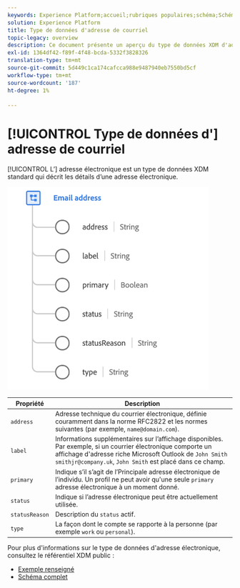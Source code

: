 ```yaml
---
keywords: Experience Platform;accueil;rubriques populaires;schéma;Schéma;XDM;champs;schémas;Schémas;emailAddress;xdm:emailAddress;email;email address;datatype;data-type;data-type;data type;
solution: Experience Platform
title: Type de données d'adresse de courriel
topic-legacy: overview
description: Ce document présente un aperçu du type de données XDM d'adresse électronique.
exl-id: 1364df42-f89f-4f48-bcda-5332f3828326
translation-type: tm+mt
source-git-commit: 5d449c1ca174cafcca988e9487940eb7550bd5cf
workflow-type: tm+mt
source-wordcount: '187'
ht-degree: 1%

---
```


# [!UICONTROL Type de données d&#39;] adresse de courriel

[!UICONTROL L’] adresse électronique est un type de données XDM standard qui décrit les détails d’une adresse électronique.

<img src="../images/data-types/email-address.png" width="450" /><br />

| Propriété | Description |
| --- | --- |
| `address` | Adresse technique du courrier électronique, définie couramment dans la norme RFC2822 et les normes suivantes (par exemple, `name@domain.com`). |
| `label` | Informations supplémentaires sur l’affichage disponibles. Par exemple, si un courrier électronique comporte un affichage d&#39;adresse riche Microsoft Outlook de `John Smith smithjr@company.uk`, `John Smith` est placé dans ce champ. |
| `primary` | Indique s’il s’agit de l’Principale adresse électronique de l’individu. Un profil ne peut avoir qu&#39;une seule `primary` adresse électronique à un moment donné. |
| `status` | Indique si l’adresse électronique peut être actuellement utilisée. |
| `statusReason` | Description du `status` actif. |
| `type` | La façon dont le compte se rapporte à la personne (par exemple `work` ou `personal`). |


Pour plus d&#39;informations sur le type de données d&#39;adresse électronique, consultez le référentiel XDM public :

* [Exemple renseigné](https://github.com/adobe/xdm/blob/master/components/datatypes/emailaddress.example.1.json)
* [Schéma complet](https://github.com/adobe/xdm/blob/master/components/datatypes/emailaddress.schema.json)
